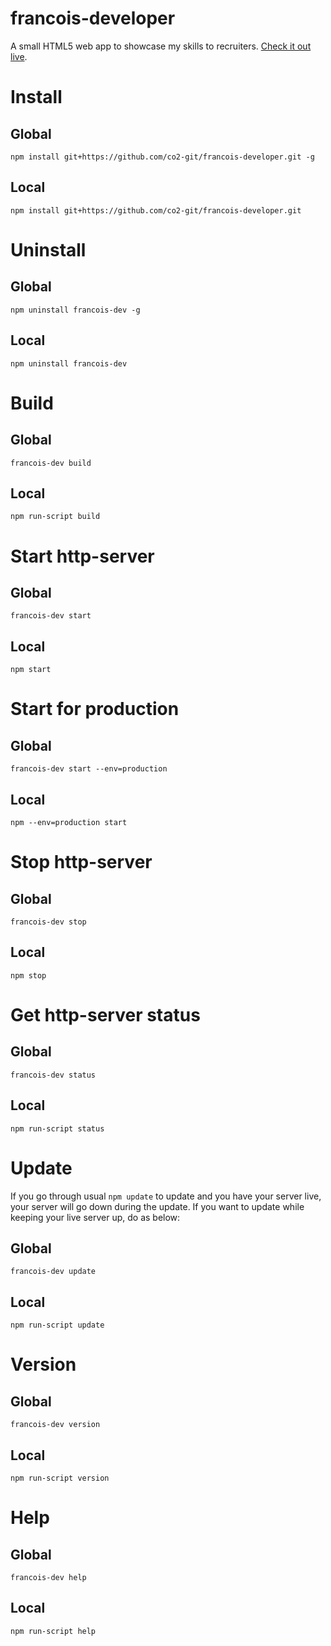 francois-developer
==================

A small HTML5 web app to showcase my skills to recruiters. <a href="http://192.237.218.147:3100" target="_blank">Check it out live</a>.

# Install

## Global

	npm install git+https://github.com/co2-git/francois-developer.git -g

## Local
    npm install git+https://github.com/co2-git/francois-developer.git


# Uninstall

## Global

    npm uninstall francois-dev -g

## Local

    npm uninstall francois-dev

# Build

## Global

    francois-dev build

## Local
    
    npm run-script build    

# Start http-server

## Global

    francois-dev start

## Local

    npm start

# Start for production

## Global

    francois-dev start --env=production

## Local

    npm --env=production start

# Stop http-server

## Global

    francois-dev stop

## Local

    npm stop

# Get http-server status

## Global

    francois-dev status

## Local

    npm run-script status

# Update

If you go through usual `npm update` to update and you have your server live, your server will go down during the update. If you want to update while keeping your live server up, do as below:

## Global

    francois-dev update

## Local

    npm run-script update

# Version

## Global

    francois-dev version

## Local

    npm run-script version

# Help

## Global

    francois-dev help

## Local

    npm run-script help